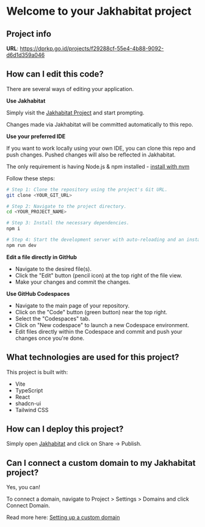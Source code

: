 # Welcome to your Jakhabitat project

## Project info

**URL**: https://dprkp.go.id/projects/f29288cf-55e4-4b88-9092-d6d1d359a046

## How can I edit this code?

There are several ways of editing your application.

**Use Jakhabitat**

Simply visit the [Jakhabitat Project](https://dprkp.go.id/projects/f29288cf-55e4-4b88-9092-d6d1d359a046) and start prompting.

Changes made via Jakhabitat will be committed automatically to this repo.

**Use your preferred IDE**

If you want to work locally using your own IDE, you can clone this repo and push changes. Pushed changes will also be reflected in Jakhabitat.

The only requirement is having Node.js & npm installed - [install with nvm](https://github.com/nvm-sh/nvm#installing-and-updating)

Follow these steps:

```sh
# Step 1: Clone the repository using the project's Git URL.
git clone <YOUR_GIT_URL>

# Step 2: Navigate to the project directory.
cd <YOUR_PROJECT_NAME>

# Step 3: Install the necessary dependencies.
npm i

# Step 4: Start the development server with auto-reloading and an instant preview.
npm run dev
```

**Edit a file directly in GitHub**

- Navigate to the desired file(s).
- Click the "Edit" button (pencil icon) at the top right of the file view.
- Make your changes and commit the changes.

**Use GitHub Codespaces**

- Navigate to the main page of your repository.
- Click on the "Code" button (green button) near the top right.
- Select the "Codespaces" tab.
- Click on "New codespace" to launch a new Codespace environment.
- Edit files directly within the Codespace and commit and push your changes once you're done.

## What technologies are used for this project?

This project is built with:

- Vite
- TypeScript
- React
- shadcn-ui
- Tailwind CSS

## How can I deploy this project?

Simply open [Jakhabitat](https://dprkp.go.id/projects/f29288cf-55e4-4b88-9092-d6d1d359a046) and click on Share -> Publish.

## Can I connect a custom domain to my Jakhabitat project?

Yes, you can!

To connect a domain, navigate to Project > Settings > Domains and click Connect Domain.

Read more here: [Setting up a custom domain](https://docs.dprkp.go.id/features/custom-domain#custom-domain)
